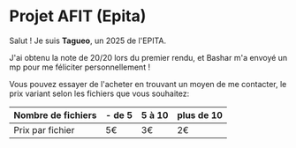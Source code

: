 # Projet AFIT (Epita)

Salut ! Je suis **Tagueo**, un 2025 de l'EPITA.

J'ai obtenu la note de 20/20 lors du premier rendu, et Bashar m'a envoyé un mp pour me féliciter personnellement !

Vous pouvez essayer de l'acheter en trouvant un moyen de me contacter, le prix variant selon les fichiers que vous souhaitez:

| Nombre de fichiers | - de 5 | 5 à 10 | plus de 10 |
|--------------------|--------|--------|------------|
| Prix par fichier   |  5€    |   3€   |     2€     |
